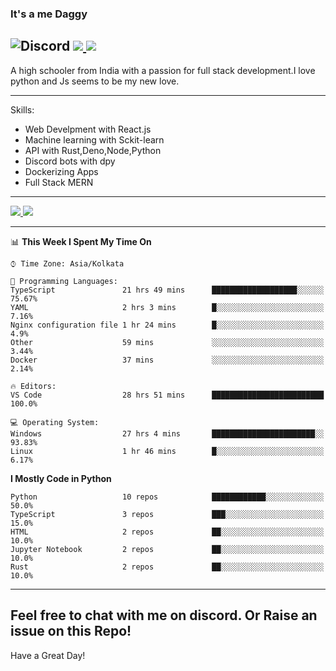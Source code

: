
### It's a me Daggy

![Discord](https://img.shields.io/discord/491175207122370581?color=black&label=Discord&logo=discord) ![](https://img.shields.io/endpoint?url=https://dev.discordprofiles.me/api/badge/vscode/491174779278065689)<a href="https://github.com/Daggy1234">
  <img src="https://komarev.com/ghpvc/?username=Daggy1234&style=flat-square" />
</a>
 ----

A high schooler from India with a passion for full stack development.I love python and Js seems to be my new love. 

-----

Skills:

- Web Develpment with React.js
- Machine learning with Sckit-learn
- API with Rust,Deno,Node,Python
- Discord bots with dpy
- Dockerizing Apps
- Full Stack MERN

-----
<a href="https://github.com/Daggy1234">
  <img src="https://github-readme-stats.vercel.app/api?username=Daggy1234&show_icons=true&hide_border=true" />
</a><a href="https://github.com/Daggy1234">
  <img src="https://github-readme-stats.vercel.app/api/top-langs/?username=Daggy1234&layout=compact&langs_count=9&hide=css,html" />
</a>

---

<!--START_SECTION:waka-->
📊 **This Week I Spent My Time On** 

```text
⌚︎ Time Zone: Asia/Kolkata

💬 Programming Languages: 
TypeScript               21 hrs 49 mins      ███████████████████░░░░░░   75.67% 
YAML                     2 hrs 3 mins        █░░░░░░░░░░░░░░░░░░░░░░░░   7.16% 
Nginx configuration file 1 hr 24 mins        █░░░░░░░░░░░░░░░░░░░░░░░░   4.9% 
Other                    59 mins             ░░░░░░░░░░░░░░░░░░░░░░░░░   3.44% 
Docker                   37 mins             ░░░░░░░░░░░░░░░░░░░░░░░░░   2.14%

🔥 Editors: 
VS Code                  28 hrs 51 mins      █████████████████████████   100.0%

💻 Operating System: 
Windows                  27 hrs 4 mins       ███████████████████████░░   93.83% 
Linux                    1 hr 46 mins        █░░░░░░░░░░░░░░░░░░░░░░░░   6.17%

```

**I Mostly Code in Python** 

```text
Python                   10 repos            ████████████░░░░░░░░░░░░░   50.0% 
TypeScript               3 repos             ███░░░░░░░░░░░░░░░░░░░░░░   15.0% 
HTML                     2 repos             ██░░░░░░░░░░░░░░░░░░░░░░░   10.0% 
Jupyter Notebook         2 repos             ██░░░░░░░░░░░░░░░░░░░░░░░   10.0% 
Rust                     2 repos             ██░░░░░░░░░░░░░░░░░░░░░░░   10.0%

```



<!--END_SECTION:waka-->

---

Feel free to chat with me on discord. Or Raise an issue on this Repo!
-----
Have a Great Day!
